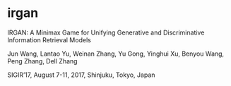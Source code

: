# irgan

IRGAN: A Minimax Game for Unifying Generative and Discriminative Information Retrieval Models

Jun Wang, Lantao Yu, Weinan Zhang, Yu Gong, Yinghui Xu, Benyou Wang, Peng Zhang, Dell Zhang

SIGIR’17, August 7-11, 2017, Shinjuku, Tokyo, Japan
